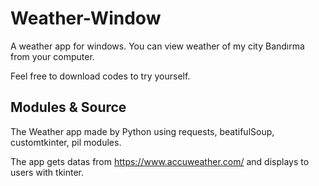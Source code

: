 # Weather-Window
A weather app for windows. You can view weather of my city Bandırma from your computer.

Feel free to download codes to try yourself.

## Modules & Source
The Weather app made by Python using requests, beatifulSoup, customtkinter, pil modules.

The app gets datas from https://www.accuweather.com/ and displays to users with tkinter.
